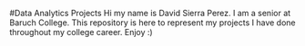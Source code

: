 #Data Analytics Projects
Hi my name is David Sierra Perez. I am a senior at Baruch College.
This repository is here to represent my projects I have done throughout my college career.
Enjoy :)
